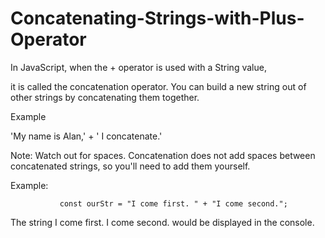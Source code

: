 # Concatenating-Strings-with-Plus-Operator

In JavaScript, when the + operator is used with a String value, 

 it is called the concatenation operator. You can build a new string out of other strings by concatenating them together.
 
Example

'My name is Alan,' + ' I concatenate.'

Note: Watch out for spaces. Concatenation does not add spaces between concatenated strings, so you'll need to add them yourself.

   Example:

               const ourStr = "I come first. " + "I come second.";
The string I come first. I come second. would be displayed in the console.

